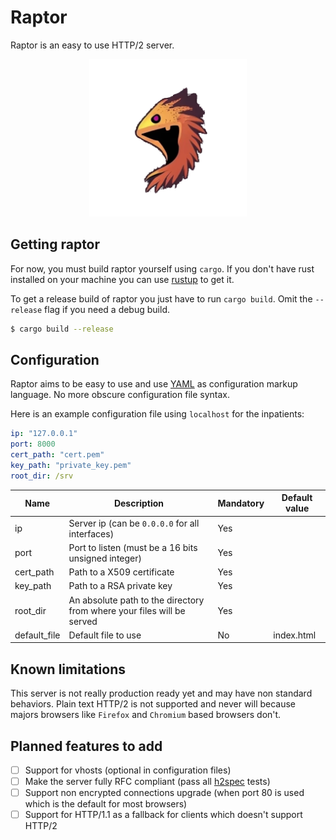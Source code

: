 # Raptor

Raptor is an easy to use HTTP/2 server.

<p align="center">
    <img src="https://raw.githubusercontent.com/Volham22/raptor/e185bcbb8b73ff73cd29ffafbe37555a63b540b6/images/raptor_transparent.png" width="50%">
</p>

## Getting raptor

For now, you must build raptor yourself using `cargo`. If you don't have rust
installed on your machine you can use [rustup](https://rustup.rs/) to get it.

To get a release build of raptor you just have to run `cargo build`. Omit the
`--release` flag if you need a debug build.

```sh
$ cargo build --release
```

## Configuration

Raptor aims to be easy to use and use [YAML](https://fr.wikipedia.org/wiki/YAML)
as configuration markup language. No more obscure configuration file syntax.

Here is an example configuration file using `localhost` for the inpatients:

```yaml
ip: "127.0.0.1"
port: 8000
cert_path: "cert.pem"
key_path: "private_key.pem"
root_dir: /srv
```

| Name         | Description                                                            | Mandatory | Default value |
|--------------|------------------------------------------------------------------------|-----------|---------------|
| ip           | Server ip (can be `0.0.0.0` for all interfaces)                        | Yes       |               |
| port         | Port to listen (must be a 16 bits unsigned integer)                    | Yes       |               |
| cert_path    | Path to a X509 certificate                                             | Yes       |               |
| key_path     | Path to a RSA private key                                              | Yes       |               |
| root_dir     | An absolute path to the directory from where your files will be served | Yes       |               |
| default_file | Default file to use                                                    | No        | index.html    |

## Known limitations

This server is not really production ready yet and may have non standard
behaviors. Plain text HTTP/2 is not supported and never will because
majors browsers like `Firefox` and `Chromium` based browsers don't.

## Planned features to add

- [ ] Support for vhosts (optional in configuration files)
- [ ] Make the server fully RFC compliant (pass all [h2spec](https://github.com/summerwind/h2spec) tests)
- [ ] Support non encrypted connections upgrade (when port 80 is used which is the default for most browsers)
- [ ] Support for HTTP/1.1 as a fallback for clients which doesn't support HTTP/2
